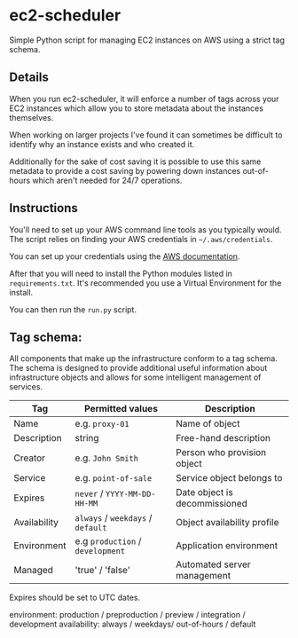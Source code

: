 ec2-scheduler
=============

Simple Python script for managing EC2 instances on AWS using a strict tag schema.

## Details

When you run ec2-scheduler, it will enforce a number of tags across your EC2
instances which allow you to store metadata about the instances themselves.

When working on larger projects I've found it can sometimes be difficult to
identify why an instance exists and who created it.

Additionally for the sake of cost saving it is possible to use this same
metadata to provide a cost saving by powering down instances out-of-hours which
aren't needed for 24/7 operations.

## Instructions

You'll need to set up your AWS command line tools as you typically would. The
script relies on finding your AWS credentials in `~/.aws/credentials`.

You can set up your credentials using the [AWS documentation](http://docs.aws.amazon.com/cli/latest/userguide/cli-chap-getting-started.html).

After that you will need to install the Python modules listed in `requirements.txt`.
It's recommended you use a Virtual Environment for the install.

You can then run the `run.py` script.

## Tag schema:
All components that make up the infrastructure conform to a tag schema. The
schema is designed to provide additional useful information about infrastructure
objects and allows for some intelligent management of services.

| Tag          | Permitted values                  | Description                   |
|--------------|-----------------------------------|-------------------------------|
| Name         | e.g. `proxy-01`                   | Name of object                |
| Description  | string                            | Free-hand description         |
| Creator      | e.g. `John Smith`                 | Person who provision object   |
| Service      | e.g. `point-of-sale`              | Service object belongs to     |
| Expires      | `never` / `YYYY-MM-DD-HH-MM`      | Date object is decommissioned |
| Availability | `always` / `weekdays` / `default` | Object availability profile   |
| Environment  | e.g `production` / `development`  | Application environment       |
| Managed      | 'true' / 'false'                  | Automated server management   |

Expires should be set to UTC dates.

environment:  production / preproduction / preview / integration / development 
availability: always / weekdays/ out-of-hours / default
